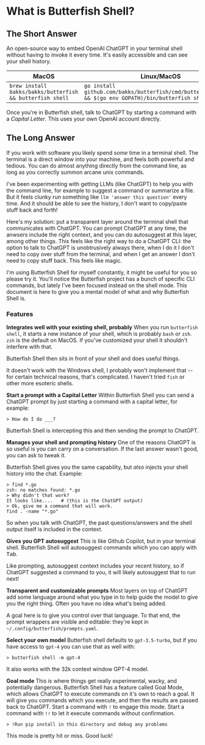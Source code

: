 # What is Butterfish Shell?

## The Short Answer

An open-source way to embed OpenAI ChatGPT in your terminal shell without having to invoke it every time. It's easily accessible and can see your shell history.

| MacOS                                                     | Linux/MacOS                                                                                             |
| --------------------------------------------------------- | ------------------------------------------------------------------------------------------------------- |
| `brew install bakks/bakks/butterfish && butterfish shell` | `go install github.com/bakks/butterfish/cmd/butterfish@latest && $(go env GOPATH)/bin/butterfish shell` |

Once you're in Butterfish shell, talk to ChatGPT by starting a command with a _Capital Letter_. This uses your own OpenAI account directly.

## The Long Answer

If you work with software you likely spend _some_ time in a terminal shell. The terminal is a direct window into your machine, and feels both powerful and tedious. You can do almost anything directly from the command line, as long as you correctly summon arcane unix commands.

I've been experimenting with getting LLMs (like ChatGPT) to help you with the command line, for example to suggest a command or summarize a file. But it feels clunky run something like `llm 'answer this question'` every time. And it should be able to see the history, I don't want to copy/paste stuff back and forth!

Here's my solution: put a transparent layer around the terminal shell that communicates with ChatGPT. You can prompt ChatGPT at any time, the anwsers include the right context, and you can do autosuggest at this layer, among other things. This feels like the right way to do a ChatGPT CLI: the option to talk to ChatGPT is unobtrusively always there, when I do it I don't need to copy over stuff from the terminal, and when I get an answer I don't need to copy stuff back. This feels like magic.

I'm using Butterfish Shell for myself constantly, it might be useful for you so please try it. You'll notice the Butterfish project has a bunch of specific CLI commands, but lately I've been focused instead on the shell mode. This document is here to give you a mental model of what and why Butterfish Shell is.

### Features

**Integrates well with your existing shell, probably**
When you run `butterfish shell`, it starts a new instance of your shell, which is probably `bash` or `zsh`. `zsh` is the default on MacOS. If you've customized your shell it shouldn't interfere with that.

Butterfish Shell then sits in front of your shell and does useful things.

It doesn't work with the Windows shell, I probably won't implement that -- for certain technical reasons, that's complicated. I haven't tried `fish` or other more esoteric shells.

**Start a prompt with a Capital Letter**
Within Butterfish Shell you can send a ChatGPT prompt by just starting a command with a capital letter, for example:

```
> How do I do ___?
```

Butterfish Shell is intercepting this and then sending the prompt to ChatGPT.

**Manages your shell and prompting history**
One of the reasons ChatGPT is so useful is you can carry on a conversation. If the last answer wasn't good, you can ask to tweak it.

Butterfish Shell gives you the same capability, but _also_ injects your shell history into the chat. Example:

```
> find *.go
zsh: no matches found: *.go
> Why didn't that work?
It looks like....   # (this is the ChatGPT output)
> Ok, give me a command that will work.
find . -name "*.go"
```

So when you talk with ChatGPT, the past questions/answers and the shell output itself is included in the context.

**Gives you GPT autosuggest**
This is like Github Copilot, but in your terminal shell. Butterfish Shell will autosuggest commands which you can apply with <kbd>Tab</kbd>.

Like prompting, autosuggest context includes your recent history, so if ChatGPT suggested a command to you, it will likely autosuggest that to run next!

**Transparent and customizable prompts**
Most layers on top of ChatGPT add some language around what you type in to help guide the model to give you the right thing. Often you have no idea what's being added.

A goal here is to give you control over that language. To that end, the prompt wrappers are visible and editable: they're kept in `~/.config/butterfish/prompts.yaml`.

**Select your own model**
Butterfish shell defaults to `gpt-3.5-turbo`, but if you have access to `gpt-4` you can use that as well with:

```
> butterfish shell -m gpt-4
```

It also works with the 32k context window GPT-4 model.

**Goal mode**
This is where things get really experimental, wacky, and potentially dangerous. Butterfish Shell has a feature called Goal Mode, which allows ChatGPT to execute commands on it's own to reach a goal. It will give you commands which you execute, and then the results are passed back to ChatGPT. Start a command with `!` to engage this mode. Start a command with `!!` to let it execute commands without confirmation.

```
> !Run pip install in this directory and debug any problems
```

This mode is pretty hit or miss. Good luck!

